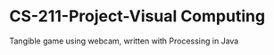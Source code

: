 CS-211-Project-Visual Computing
===================

Tangible game using webcam, written with Processing in Java
